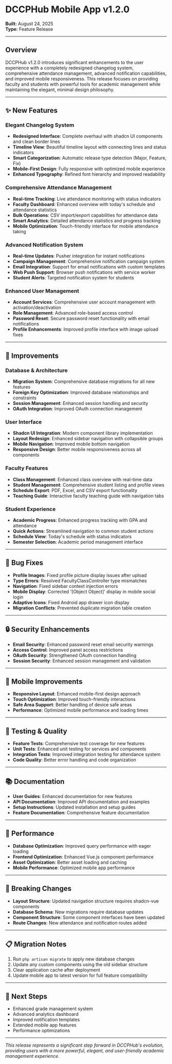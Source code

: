# DCCPHub Mobile App v1.2.0

**Built:** August 24, 2025  
**Type:** Feature Release

---

## Overview

DCCPHub v1.2.0 introduces significant enhancements to the user experience with a completely redesigned changelog system, comprehensive attendance management, advanced notification capabilities, and improved mobile responsiveness. This release focuses on providing faculty and students with powerful tools for academic management while maintaining the elegant, minimal design philosophy.

---

## ✨ New Features

### **Elegant Changelog System**
- **Redesigned Interface**: Complete overhaul with shadcn UI components and clean border lines
- **Timeline View**: Beautiful timeline layout with connecting lines and status indicators
- **Smart Categorization**: Automatic release type detection (Major, Feature, Fix)
- **Mobile-First Design**: Fully responsive with optimized mobile experience
- **Enhanced Typography**: Refined font hierarchy and improved readability

### **Comprehensive Attendance Management**
- **Real-time Tracking**: Live attendance monitoring with status indicators
- **Faculty Dashboard**: Enhanced overview with today's schedule and attendance statistics
- **Bulk Operations**: CSV import/export capabilities for attendance data
- **Smart Analytics**: Detailed attendance statistics and progress tracking
- **Mobile Optimization**: Touch-friendly interface for mobile attendance taking

### **Advanced Notification System**
- **Real-time Updates**: Pusher integration for instant notifications
- **Campaign Management**: Comprehensive notification campaign system
- **Email Integration**: Support for email notifications with custom templates
- **Web Push Support**: Browser push notifications with service worker
- **Student Alerts**: Targeted notification system for students

### **Enhanced User Management**
- **Account Services**: Comprehensive user account management with activation/deactivation
- **Role Management**: Advanced role-based access control
- **Password Reset**: Secure password reset functionality with email notifications
- **Profile Enhancements**: Improved profile interface with image upload fixes

---

## 🔧 Improvements

### **Database & Architecture**
- **Migration System**: Comprehensive database migrations for all new features
- **Foreign Key Optimization**: Improved database relationships and constraints
- **Session Management**: Enhanced session handling and security
- **OAuth Integration**: Improved OAuth connection management

### **User Interface**
- **Shadcn UI Integration**: Modern component library implementation
- **Layout Redesign**: Enhanced sidebar navigation with collapsible groups
- **Mobile Navigation**: Improved mobile bottom navigation
- **Responsive Design**: Better mobile responsiveness across all components

### **Faculty Features**
- **Class Management**: Enhanced class overview with real-time data
- **Student Management**: Comprehensive student listing and profile views
- **Schedule Export**: PDF, Excel, and CSV export functionality
- **Teaching Guide**: Interactive faculty teaching guide with navigation tabs

### **Student Experience**
- **Academic Progress**: Enhanced progress tracking with GPA and attendance
- **Quick Actions**: Streamlined navigation to common student actions
- **Schedule View**: Today's schedule with status indicators
- **Semester Selection**: Academic period management interface

---

## 🐛 Bug Fixes

- **Profile Images**: Fixed profile picture display issues after upload
- **Type Errors**: Resolved FacultyClassController type mismatches
- **Navigation**: Fixed sidebar context injection errors
- **Mobile Display**: Corrected '[Object Object]' display in mobile social login
- **Adaptive Icons**: Fixed Android app drawer icon display
- **Migration Conflicts**: Prevented duplicate migration table creation

---

## 🔒 Security Enhancements

- **Email Security**: Enhanced password reset email security warnings
- **Access Control**: Improved panel access restrictions
- **OAuth Security**: Strengthened OAuth connection handling
- **Session Security**: Enhanced session management and validation

---

## 📱 Mobile Improvements

- **Responsive Layout**: Enhanced mobile-first design approach
- **Touch Optimization**: Improved touch-friendly interactions
- **Safe Area Support**: Better handling of device safe areas
- **Performance**: Optimized mobile performance and loading times

---

## 🧪 Testing & Quality

- **Feature Tests**: Comprehensive test coverage for new features
- **Unit Tests**: Enhanced unit testing for services and components
- **Integration Tests**: Improved integration testing for attendance system
- **Code Quality**: Better error handling and code organization

---

## 📚 Documentation

- **User Guides**: Enhanced documentation for new features
- **API Documentation**: Improved API documentation and examples
- **Setup Instructions**: Updated installation and setup guides
- **Feature Documentation**: Comprehensive feature documentation

---

## 🚀 Performance

- **Database Optimization**: Improved query performance with eager loading
- **Frontend Optimization**: Enhanced Vue.js component performance
- **Asset Optimization**: Better asset loading and caching
- **Mobile Performance**: Optimized mobile app performance

---

## 🔄 Breaking Changes

- **Layout Structure**: Updated navigation structure requires shadcn-vue components
- **Database Schema**: New migrations require database updates
- **Component Structure**: Some component interfaces have been updated
- **Route Changes**: New attendance and notification routes added

---

## 📋 Migration Notes

1. Run `php artisan migrate` to apply new database changes
2. Update any custom components using the old sidebar structure
3. Clear application cache after deployment
4. Update mobile app to latest version for full feature compatibility

---

## 🎯 Next Steps

- Enhanced grade management system
- Advanced analytics dashboard
- Improved notification templates
- Extended mobile app features
- Performance optimizations

---

*This release represents a significant step forward in DCCPHub's evolution, providing users with a more powerful, elegant, and user-friendly academic management experience.*
